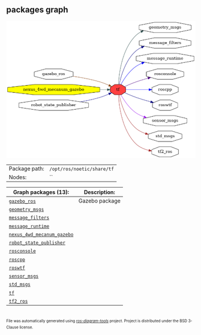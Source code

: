 <!--
File was automatically generated using 'ros-diagram-tools' project.
Project is distributed under the BSD 3-Clause license.
-->

## packages graph

[![tf](tf.png "tf")](tf.png)

|     |     |
| --- | --- |
| Package path: | `/opt/ros/noetic/share/tf` |
| Nodes: | `` |


| Graph packages (13): | Description: |
| -------------------- | ------------ |
| [`gazebo_ros`](gazebo_ros.html) | Gazebo package |
| [`geometry_msgs`](geometry_msgs.html) |  |
| [`message_filters`](message_filters.html) |  |
| [`message_runtime`](message_runtime.html) |  |
| [`nexus_4wd_mecanum_gazebo`](nexus_4wd_mecanum_gazebo.html) |  |
| [`robot_state_publisher`](robot_state_publisher.html) |  |
| [`rosconsole`](rosconsole.html) |  |
| [`roscpp`](roscpp.html) |  |
| [`roswtf`](roswtf.html) |  |
| [`sensor_msgs`](sensor_msgs.html) |  |
| [`std_msgs`](std_msgs.html) |  |
| [`tf`](tf.html) |  |
| [`tf2_ros`](tf2_ros.html) |  |


</br>
<font size="1">
File was automatically generated using <a href="https://github.com/anetczuk/ros-diagram-tools"><i>ros-diagram-tools</i></a> project.
Project is distributed under the BSD 3-Clause license.
</font>
